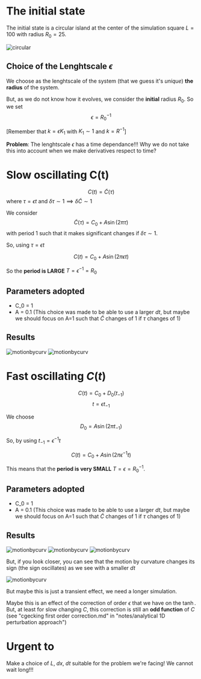 # The initial state
The initial state is a circular island at the center of the simulation square $L=100$ with radius $R_0=25$.



![circular](../Checking%20Crank-Nicolson%202D/Plots/circular_front%20t=0.png?raw=true)

## Choice of the Lenghtscale $\epsilon$
We choose as the lenghtscale of the system (that we guess it's _unique_) **the radius** of the system.

But, as we do not know how it evolves, we consider the **initial** radius $R_0$.
So we set
$$\epsilon = R_0^{-1}$$

[Remember that $k = \epsilon K_1$ with $K_1\sim 1$ and $k = R^{-1}$]

**Problem**: The lenghtscale $\epsilon$ has a time dependance!!!
Why we do not take this into account when we make derivatives respect to time?


# Slow oscillating C(t)
$$C(t) = \tilde{C}(\tau)$$
where $\tau = \epsilon t$ and $\delta \tau \sim 1 \implies \delta \tilde{C} \sim 1$

We consider 
$$\tilde{C}(\tau) = C_0 + A\sin(2\pi \tau)$$
with period 1 such that it makes significant changes if $\delta \tau \sim 1$.

So, using $\tau = \epsilon t$

$$C(t) = C_0 + A\sin(2\pi \epsilon t)$$

So the **period is LARGE** $T = \epsilon^{-1}=R_0$

## Parameters adopted
- C_0 = 1
- A = 0.1 (This choice was made to be able to use a larger $dt$, but maybe we should focus on A=1 such that $\tilde{C}$ changes of 1 if $\tau$ changes of 1)


## Results
![motionbycurv](Slow%20oscillations/motion_by_curvature.png?raw=true)
![motionbycurv](Slow%20oscillations/radius.png?raw=true)

# Fast oscillating $C(t)$
$$C(t) = C_0 + D_0(t_{-1})$$
$$t = \epsilon t_{-1}$$

We choose
$$D_0 = A\sin(2\pi t_{-1})$$

So, by using $t_{-1} = \epsilon^{-1}t$

$$C(t) = C_0 + A\sin(2\pi \epsilon^{-1}t)$$

This means that the **period is very SMALL** $T = \epsilon=R_0^{-1}$.

## Parameters adopted
- C_0 = 1
- A = 0.1 (This choice was made to be able to use a larger $dt$, but maybe we should focus on A=1 such that $\tilde{C}$ changes of 1 if $\tau$ changes of 1)

## Results

![motionbycurv](Fast%20oscillations/motion_by_curvature.png?raw=true)
![motionbycurv](Fast%20oscillations/motion_by_curvature_micro_dt=0.001.png?raw=true)
![motionbycurv](Fast%20oscillations/radius_macro_dt=0.1.png?raw=true)

But, if you look closer, you can see that the motion by curvature changes its sign (the sign oscillates) as we see with a smaller $dt$


![motionbycurv](Fast%20oscillations/radius_micro_dt=0.001.png?raw=true)

But maybe this is just a transient effect, we need a longer simulation.

Maybe this is an effect of the correction of order $\epsilon$ that we have on the $\tanh$.
But, at least for slow changing $C$, this correction is still an **odd function** of $C$ (see "cgecking first order correction.md" in "notes/analytical 1D perturbation approach")

# Urgent to
Make a choice of $L$, $dx$, $dt$ suitable for the problem we're facing!
We cannot wait long!!!